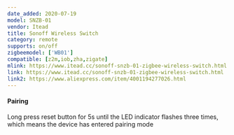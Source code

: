 ```yaml
---
date_added: 2020-07-19
model: SNZB-01
vendor: Itead
title: Sonoff Wireless Switch
category: remote
supports: on/off
zigbeemodel: ['WB01']
compatible: [z2m,iob,zha,zigate]
mlink: https://www.itead.cc/sonoff-snzb-01-zigbee-wireless-switch.html
link: https://www.itead.cc/sonoff-snzb-01-zigbee-wireless-switch.html
link2: https://www.aliexpress.com/item/4001194277026.html
---
```


#### Pairing
Long press reset button for 5s until the LED indicator flashes three times, which means the device has entered pairing mode
